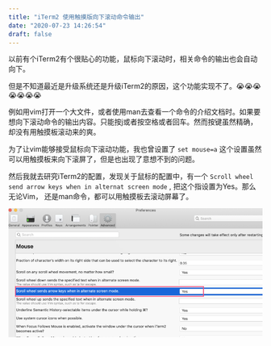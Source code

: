 ```yaml
---
title: "iTerm2 使用触摸版向下滚动命令输出"
date: "2020-07-23 14:26:54"
draft: false
---
```

以前有个iTerm2有个很贴心的功能，鼠标向下滚动时，相关命令的输出也会自动向下。

但是不知道最近是升级系统还是升级iTerm2的原因，这个功能实现不了。😭😭😭😭😭😭😭

例如用vim打开一个大文件，或者使用man去查看一个命令的介绍文档时。如果要想向下滚动命令的输出内容。只能按j或者按空格或者回车。然而按键虽然精确，却没有用触摸板滚动来的爽。

为了让vim能够接受鼠标向下滚动功能，我也曾设置了 `set mouse=a` 这个设置虽然可以用触摸板来向下滚屏了，但是也出现了意想不到的问题。

然后我就去研究iTerm2的配置，发现关于鼠标的配置中，有一个 `Scroll wheel send arrow keys when in alternat screen mode` , 把这个指设置为Yes。那么无论Vim， 还是man命令，都可以用触摸板去滚动屏幕了。

![](2022-10-29-19-52-15.png)